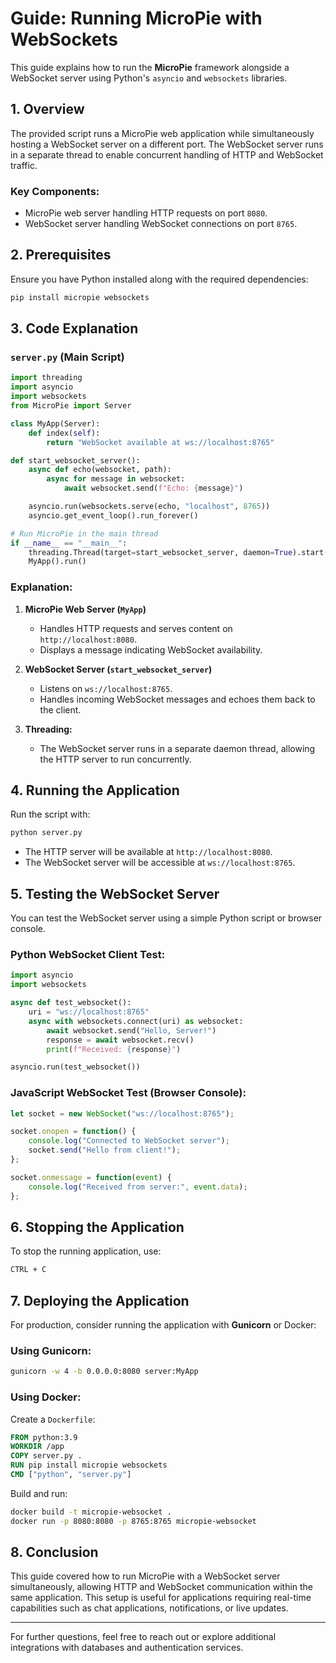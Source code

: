 # Guide: Running MicroPie with WebSockets

This guide explains how to run the **MicroPie** framework alongside a WebSocket server using Python's `asyncio` and `websockets` libraries.


## **1. Overview**

The provided script runs a MicroPie web application while simultaneously hosting a WebSocket server on a different port. The WebSocket server runs in a separate thread to enable concurrent handling of HTTP and WebSocket traffic.

### **Key Components:**
- MicroPie web server handling HTTP requests on port `8080`.
- WebSocket server handling WebSocket connections on port `8765`.


## **2. Prerequisites**

Ensure you have Python installed along with the required dependencies:

```bash
pip install micropie websockets
```


## **3. Code Explanation**

### **`server.py` (Main Script)**

```python
import threading
import asyncio
import websockets
from MicroPie import Server

class MyApp(Server):
    def index(self):
        return "WebSocket available at ws://localhost:8765"

def start_websocket_server():
    async def echo(websocket, path):
        async for message in websocket:
            await websocket.send(f"Echo: {message}")

    asyncio.run(websockets.serve(echo, "localhost", 8765))
    asyncio.get_event_loop().run_forever()

# Run MicroPie in the main thread
if __name__ == "__main__":
    threading.Thread(target=start_websocket_server, daemon=True).start()
    MyApp().run()
```

### **Explanation:**
1. **MicroPie Web Server (`MyApp`)**
   - Handles HTTP requests and serves content on `http://localhost:8080`.
   - Displays a message indicating WebSocket availability.

2. **WebSocket Server (`start_websocket_server`)**
   - Listens on `ws://localhost:8765`.
   - Handles incoming WebSocket messages and echoes them back to the client.

3. **Threading:**
   - The WebSocket server runs in a separate daemon thread, allowing the HTTP server to run concurrently.


## **4. Running the Application**

Run the script with:

```bash
python server.py
```

- The HTTP server will be available at `http://localhost:8080`.
- The WebSocket server will be accessible at `ws://localhost:8765`.


## **5. Testing the WebSocket Server**

You can test the WebSocket server using a simple Python script or browser console.

### **Python WebSocket Client Test:**

```python
import asyncio
import websockets

async def test_websocket():
    uri = "ws://localhost:8765"
    async with websockets.connect(uri) as websocket:
        await websocket.send("Hello, Server!")
        response = await websocket.recv()
        print(f"Received: {response}")

asyncio.run(test_websocket())
```

### **JavaScript WebSocket Test (Browser Console):**

```javascript
let socket = new WebSocket("ws://localhost:8765");

socket.onopen = function() {
    console.log("Connected to WebSocket server");
    socket.send("Hello from client!");
};

socket.onmessage = function(event) {
    console.log("Received from server:", event.data);
};
```


## **6. Stopping the Application**

To stop the running application, use:

```bash
CTRL + C
```

## **7. Deploying the Application**

For production, consider running the application with **Gunicorn** or Docker:

### **Using Gunicorn:**

```bash
gunicorn -w 4 -b 0.0.0.0:8080 server:MyApp
```

### **Using Docker:**

Create a `Dockerfile`:

```dockerfile
FROM python:3.9
WORKDIR /app
COPY server.py .
RUN pip install micropie websockets
CMD ["python", "server.py"]
```

Build and run:

```bash
docker build -t micropie-websocket .
docker run -p 8080:8080 -p 8765:8765 micropie-websocket
```

## **8. Conclusion**

This guide covered how to run MicroPie with a WebSocket server simultaneously, allowing HTTP and WebSocket communication within the same application. This setup is useful for applications requiring real-time capabilities such as chat applications, notifications, or live updates.

---

For further questions, feel free to reach out or explore additional integrations with databases and authentication services.


